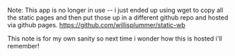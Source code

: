 Note: This app is no longer in use -- i just ended up using wget to copy all the static pages and then put those up in a different github repo and hosted via github pages. https://github.com/willisplummer/static-wb

This note is for my own sanity so next time i wonder how this is hosted i'll remember!

